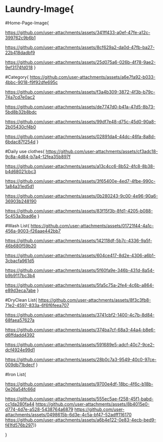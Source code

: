 # Laundry-Image{

#Home-Page-Image{

https://github.com/user-attachments/assets/341ff433-a0ef-47fe-a12c-399762c9b6b1

https://github.com/user-attachments/assets/8cf629a2-da0d-47fb-ba27-22b418dadbf9

https://github.com/user-attachments/assets/25d075a6-026b-4f78-9ae2-9ef3174fd018
}


#Category{
https://github.com/user-attachments/assets/a6e7fa92-b033-4bbc-9018-f9f92dfe695c
     
https://github.com/user-attachments/assets/f3a4b309-3872-4f3b-b79c-74a7cd7e0ac2
     
https://github.com/user-attachments/assets/de7747d0-b41a-47d5-8b73-5bd8b32b8bdc

https://github.com/user-attachments/assets/99df7e48-d75c-45d0-90a8-2b05430cf4b0

https://github.com/user-attachments/assets/02891da4-44dc-46fa-8a8d-6bdac87f254d
}


#Daily use clothes{
https://github.com/user-attachments/assets/cf3adc18-9c8a-4d84-b7a4-12fea35b897f

https://github.com/user-attachments/assets/a13c4cc6-8b52-4fc8-8b38-b4d68021cbc3

https://github.com/user-attachments/assets/3f65400e-4ed7-4fbe-990c-1a84a31ed5d1

https://github.com/user-attachments/assets/0b280243-9c00-4e96-90a6-36903b248190

https://github.com/user-attachments/assets/83f15f3b-8fd1-4205-b088-5c453a3bad6e
}


#Wash List{
https://github.com/user-attachments/assets/01721f44-4a1c-456a-9003-f26aae442bb7

https://github.com/user-attachments/assets/142118df-5b7c-4336-9a5f-46b680f59b20

https://github.com/user-attachments/assets/604ce417-8d2e-4306-a6b1-3cbacfa961d5

https://github.com/user-attachments/assets/5f60fa9e-346b-431d-8a54-b9b9117bc3b4

https://github.com/user-attachments/assets/5fa5c75a-2fe4-4c6b-a864-e89d3eca7abe
}


#DryClean List{
https://github.com/user-attachments/assets/8f3c3fb8-71e2-4597-833a-6f6f6feea707

https://github.com/user-attachments/assets/3741cbf2-1400-4c7b-8d84-68faea57627a

https://github.com/user-attachments/assets/374ba7cf-68a3-44a4-b8e6-d6ffdadd4392

https://github.com/user-attachments/assets/591689e5-adcf-40c7-9ce2-dcf4924e99d1

https://github.com/user-attachments/assets/28b0c7a3-9549-40c0-97ce-009db71bdecf
}


#Iron List{

https://github.com/user-attachments/assets/9700e4df-18bc-4f6c-b18b-0e26a54fc66d

https://github.com/user-attachments/assets/555ec5ae-f258-45f1-babd-cc1da280fa44
https://github.com/user-attachments/assets/8b4015e0-d774-4d7e-a528-5438764a6879
https://github.com/user-attachments/assets/0498615b-6d3e-4c5a-bf47-52adff116170
https://github.com/user-attachments/assets/a6b4e122-0e83-4ecb-bed9-f41fd576b297)}

}
